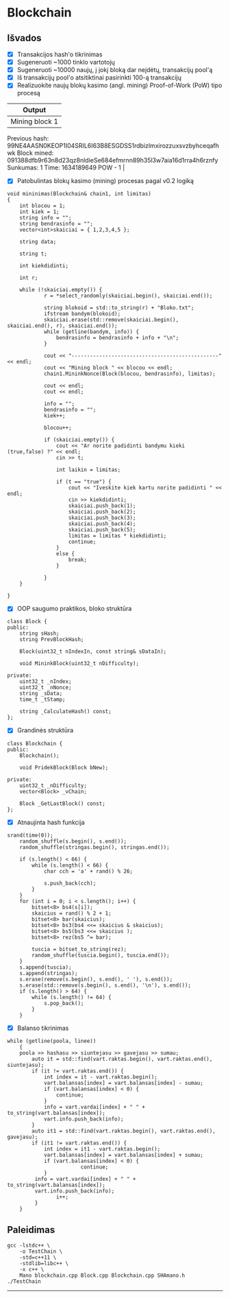 # Blockchain
## **Išvados**

- [x] Transakcijos hash'o tikrinimas
- [x] Sugeneruoti ~1000 tinklo vartotojų
- [x] Sugeneruoti ~10000 naujų, į jokį bloką dar neįdėtų, transakcijų pool'ą
- [x] Iš transakcijų pool'o atsitiktinai pasirinkti 100-ą transakcijų
- [x] Realizuokite naujų blokų kasimo (angl. mining) Proof-of-Work (PoW) tipo procesą

| Output |
| ------------- |
| Mining block 1
Previous hash: 99NE4AASN0KEOP1I04SRIL6I63B8ESGDSS1rdbizlmxirozzuxsvzbyhceqafhwk
Block mined: 091388dfb9r63n8d23qz8nldieSe684efmrnn89h35l3w7aia16d1rra4h6rznfy
Sunkumas: 1
Time: 1634189649
POW - 1  |

- [x] Patobulintas blokų kasimo (mining) procesas pagal v0.2 logiką

```
void mininimas(Blockchain& chain1, int limitas)
{
    int blocou = 1;
    int kiek = 1;
    string info = "";
    string bendrasinfo = "";
    vector<int>skaiciai = { 1,2,3,4,5 };

    string data;

    string t;

    int kiekdidinti;

    int r;

    while (!skaiciai.empty()) {
            r = *select_randomly(skaiciai.begin(), skaiciai.end());

            string blokoid = std::to_string(r) + "Bloko.txt";
            ifstream bandym(blokoid);
            skaiciai.erase(std::remove(skaiciai.begin(), skaiciai.end(), r), skaiciai.end());
            while (getline(bandym, info)) {
                bendrasinfo = bendrasinfo + info + "\n";
            }

            cout << "------------------------------------------------"<< endl;
            cout << "Mining block " << blocou << endl;
            chain1.MininkNonce(Block(blocou, bendrasinfo), limitas);

            cout << endl;
            cout << endl;

            info = "";
            bendrasinfo = "";
            kiek++;

            blocou++;

            if (skaiciai.empty()) {
                cout << "Ar norite padidinti bandymu kieki (true,false) ?" << endl;
                cin >> t;

                int laikin = limitas;

                if (t == "true") {
                    cout << "Iveskite kiek kartu norite padidinti " << endl;
                    cin >> kiekdidinti;
                    skaiciai.push_back(1);
                    skaiciai.push_back(2);
                    skaiciai.push_back(3);
                    skaiciai.push_back(4);
                    skaiciai.push_back(5);
                    limitas = limitas * kiekdidinti;
                    continue;
                }
                else { 
                    break;
                }

            }
    }

}
```
- [x] OOP saugumo praktikos, bloko struktūra

```
class Block {
public:
    string sHash;
    string PrevBlockHash;

    Block(uint32_t nIndexIn, const string& sDataIn);

    void MininkBlock(uint32_t nDifficulty);

private:
    uint32_t _nIndex;
    uint32_t _nNonce;
    string _sData;
    time_t _tStamp;

    string _CalculateHash() const;
};
```
- [x] Grandinės struktūra
```
class Blockchain {
public:
    Blockchain();

    void PridekBlock(Block bNew);

private:
    uint32_t _nDifficulty;
    vector<Block> _vChain;

    Block _GetLastBlock() const;
};

```
- [x] Atnaujinta hash funkcija

```
srand(time(0));
	random_shuffle(s.begin(), s.end());
	random_shuffle(stringas.begin(), stringas.end());

	if (s.length() < 66) {
		while (s.length() < 66) {
			char cch = 'a' + rand() % 26;

			s.push_back(cch);
		}
	}
	for (int i = 0; i < s.length(); i++) {
		bitset<8> bs4(s[i]);
		skaicius = rand() % 2 + 1;
		bitset<8> bar(skaicius);
		bitset<8> bs3(bs4 <<= skaicius & skaicius);
		bitset<8> bs5(bs3 <<= skaicius );
		bitset<8> rez(bs5 ^= bar);

		tuscia = bitset_to_string(rez);
		random_shuffle(tuscia.begin(), tuscia.end());
	}
	s.append(tuscia);
	s.append(stringas);
	s.erase(remove(s.begin(), s.end(), ' '), s.end());
	s.erase(std::remove(s.begin(), s.end(), '\n'), s.end());
	if (s.length() > 64) {
		while (s.length() != 64) {
			s.pop_back();
		}
	}
```
- [x] Balanso tikrinimas

```
while (getline(poola, linee))
    {
	poola >> hashasu >> siuntejasu >> gavejasu >> sumau;
        auto it = std::find(vart.raktas.begin(), vart.raktas.end(), siuntejasu);
        if (it != vart.raktas.end()) {
            int index = it - vart.raktas.begin();
            vart.balansas[index] = vart.balansas[index] - sumau;
            if (vart.balansas[index] < 0) {
                continue;
            }
            info = vart.vardai[index] + " " + to_string(vart.balansas[index]);
            vart.info.push_back(info);
        }
        auto it1 = std::find(vart.raktas.begin(), vart.raktas.end(), gavejasu);
        if (it1 != vart.raktas.end()) {
            int index = it1 - vart.raktas.begin();
            vart.balansas[index] = vart.balansas[index] + sumau;
            if (vart.balansas[index] < 0) {
                        continue;
            }
         info = vart.vardai[index] + " " + to_string(vart.balansas[index]);
         vart.info.push_back(info);
                i++;
         }
    }
```
## **Paleidimas**
```
gcc -lstdc++ \
    -o TestChain \
    -std=c++11 \
    -stdlib=libc++ \
    -x c++ \
    Mano blockchain.cpp Block.cpp Blockchain.cpp SHAmano.h
./TestChain
```
___


